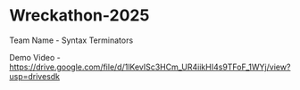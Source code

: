 # Wreckathon-2025
Team Name - Syntax Terminators

Demo Video - https://drive.google.com/file/d/1lKevISc3HCm_UR4iikHI4s9TFoF_1WYj/view?usp=drivesdk
